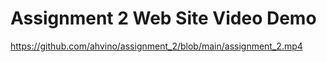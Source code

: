 # Assignment 2 Web Site Video Demo  

https://github.com/ahvino/assignment_2/blob/main/assignment_2.mp4
